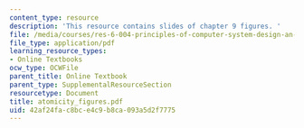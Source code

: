 ```yaml
---
content_type: resource
description: 'This resource contains slides of chapter 9 figures. '
file: /media/courses/res-6-004-principles-of-computer-system-design-an-introduction-spring-2009/42af24fac8bce4c9b8ca093a5d2f7775_atomicity_figures.pdf
file_type: application/pdf
learning_resource_types:
- Online Textbooks
ocw_type: OCWFile
parent_title: Online Textbook
parent_type: SupplementalResourceSection
resourcetype: Document
title: atomicity_figures.pdf
uid: 42af24fa-c8bc-e4c9-b8ca-093a5d2f7775
---
```


